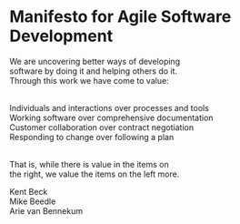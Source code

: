 # Manifesto for Agile Software Development

We are uncovering better ways of developing <br>
software by doing it and helping others do it.<br>
Through this work we have come to value:<br><br>

Individuals and interactions over processes and tools<br>
Working software over comprehensive documentation<br>
Customer collaboration over contract negotiation<br>
Responding to change over following a plan<br><br>

That is, while there is value in the items on<br>
the right, we value the items on the left more.<br>

Kent Beck<br>
Mike Beedle<br>
Arie van Bennekum<br>
